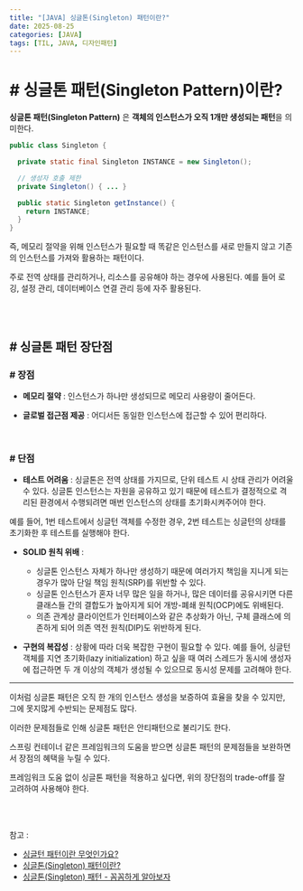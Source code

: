 ```yaml
---
title: "[JAVA] 싱글톤(Singleton) 패턴이란?"
date: 2025-08-25
categories: [JAVA]
tags: [TIL, JAVA, 디자인패턴]
---
```



# # 싱글톤 패턴(Singleton Pattern)이란?

**싱글톤 패턴(Singleton Pattern)** 은 **객체의 인스턴스가 오직 1개만 생성되는 패턴**을 의미한다.

```java
public class Singleton {

  private static final Singleton INSTANCE = new Singleton();

  // 생성자 호출 제한
  private Singleton() { ... }

  public static Singleton getInstance() {
    return INSTANCE;
  }
}
```

즉, 메모리 절약을 위해 인스턴스가 필요할 때 똑같은 인스턴스를 새로 만들지 않고 기존의 인스턴스를 가져와 활용하는 패턴이다.

주로 전역 상태를 관리하거나, 리소스를 공유해야 하는 경우에 사용된다. 예를 들어 로깅, 설정 관리, 데이터베이스 연결 관리 등에 자주 활용된다.

<br /><br />

## # 싱글톤 패턴 장단점

### # 장점

- **메모리 절약** : 인스턴스가 하나만 생성되므로 메모리 사용량이 줄어든다.

- **글로벌 접근점 제공** : 어디서든 동일한 인스턴스에 접근할 수 있어 편리하다.

<br />

### # 단점

- **테스트 어려움** : 싱글톤은 전역 상태를 가지므로, 단위 테스트 시 상태 관리가 어려울 수 있다. 싱글톤 인스턴스는 자원을 공유하고 있기 때문에 테스트가 결정적으로 격리된 환경에서 수행되려면 매번 인스턴스의 상태를 초기화시켜주어야 한다. 

예를 들어, 1번 테스트에서 싱글턴 객체를 수정한 경우, 2번 테스트는 싱글턴의 상태를 초기화한 후 테스트를 실행해야 한다.

- **SOLID 원칙 위배** :
  - 싱글톤 인스턴스 자체가 하나만 생성하기 때문에 여러가지 책임을 지니게 되는 경우가 많아 단일 책임 원칙(SRP)를 위반할 수 있다.
  - 싱글톤 인스턴스가 혼자 너무 많은 일을 하거나, 많은 데이터를 공유시키면 다른 클래스들 간의 결합도가 높아지게 되어 개방-폐쇄 원칙(OCP)에도 위배된다.
  - 의존 관계상 클라이언트가 인터페이스와 같은 추상화가 아닌, 구체 클래스에 의존하게 되어 의존 역전 원칙(DIP)도 위반하게 된다.

- **구현의 복잡성** : 상황에 따라 더욱 복잡한 구현이 필요할 수 있다. 예를 들어, 싱글턴 객체를 지연 초기화(lazy initialization) 하고 싶을 때 여러 스레드가 동시에 생성자에 접근하면 두 개 이상의 객체가 생성될 수 있으므로 동시성 문제를 고려해야 한다.

-----

이처럼 싱글톤 패턴은 오직 한 개의 인스턴스 생성을 보증하여 효율을 찾을 수 있지만, 그에 못지많게 수반되는 문제점도 많다.

이러한 문제점들로 인해 싱글톤 패턴은 안티패턴으로 불리기도 한다.

스프링 컨테이너 같은 프레임워크의 도움을 받으면 싱글톤 패턴의 문제점들을 보완하면서 장점의 혜택을 누릴 수 있다.

프레임워크 도움 없이 싱글톤 패턴을 적용하고 싶다면, 위의 장단점의 trade-off를 잘 고려하여 사용해야 한다.


<br /><br />

참고 : 
- [싱글턴 패턴이란 무엇인가요?](https://www.maeil-mail.kr/question/309)
- [싱글톤(Singleton) 패턴이란?](https://tecoble.techcourse.co.kr/post/2020-11-07-singleton/)
- [싱글톤(Singleton) 패턴 - 꼼꼼하게 알아보자](https://inpa.tistory.com/entry/GOF-%F0%9F%92%A0-%EC%8B%B1%EA%B8%80%ED%86%A4Singleton-%ED%8C%A8%ED%84%B4-%EA%BC%BC%EA%BC%BC%ED%95%98%EA%B2%8C-%EC%95%8C%EC%95%84%EB%B3%B4%EC%9E%90)